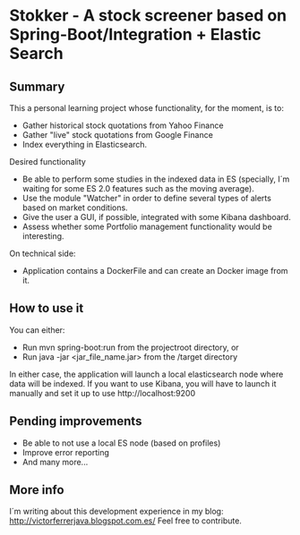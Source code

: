 # Stokker - A stock screener based on Spring-Boot/Integration + Elastic Search

## Summary

This a personal learning project whose functionality, for the moment, is to:
- Gather historical stock quotations from Yahoo Finance 
- Gather "live" stock quotations from Google Finance
- Index everything in Elasticsearch.

Desired functionality
- Be able to perform some studies in the indexed data in ES (specially, I´m waiting for some ES 2.0 features such as the moving average).
- Use the module "Watcher" in order to define several types of alerts based on market conditions.
- Give the user a GUI, if possible, integrated with some Kibana dashboard.
- Assess whether some Portfolio management functionality would be interesting.

On technical side:
- Application contains a DockerFile and can create an Docker image from it.

 
## How to use it
You can either:
- Run mvn spring-boot:run from the projectroot directory, or
- Run java -jar <jar_file_name.jar> from the /target directory

In either case, the application will launch a local elasticsearch node where data will be indexed. If you want to use Kibana, you will have to launch it manually and set it up to use http://localhost:9200 

## Pending improvements
- Be able to not use a local ES node (based on profiles)
- Improve error reporting
- And many more...

## More info

I´m writing about this development experience in my blog: http://victorferrerjava.blogspot.com.es/
Feel free to contribute.


